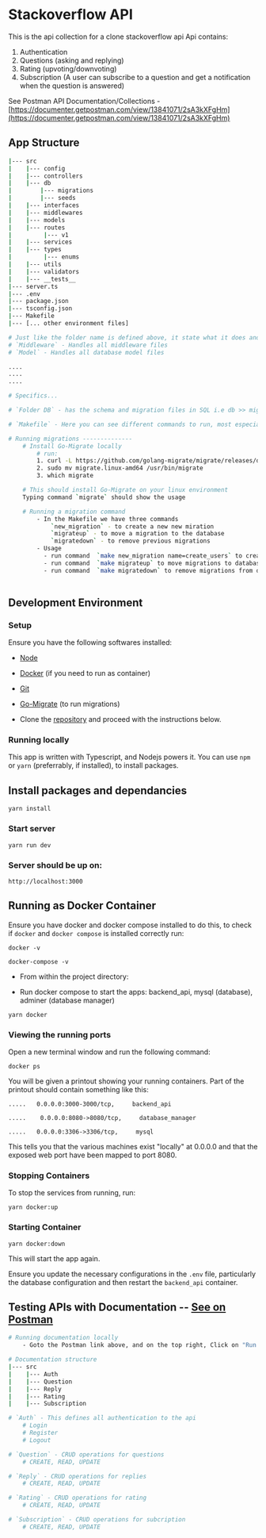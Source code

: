 # Stackoverflow API

This is the api collection for a clone stackoverflow api
Api contains:
1. Authentication
2. Questions (asking and replying)
3. Rating (upvoting/downvoting)
4. Subscription (A user can subscribe to a question and get a notification when the question is answered)

See Postman API Documentation/Collections - [https://documenter.getpostman.com/view/13841071/2sA3kXFgHm](https://documenter.getpostman.com/view/13841071/2sA3kXFgHm)

## App Structure

```sh
|--- src
|    |--- config
|    |--- controllers
|    |--- db
|        |--- migrations
|        |--- seeds
|    |--- interfaces
|    |--- middlewares
|    |--- models
|    |--- routes
|         |--- v1
|    |--- services
|    |--- types
|         |--- enums
|    |--- utils
|    |--- validators
|    |--- __tests__
|--- server.ts
|--- .env
|--- package.json
|--- tsconfig.json
|--- Makefile
|--- [... other environment files]

# Just like the folder name is defined above, it state what it does and handles.
# `Middleware` - Handles all middleware files
# `Model` - Handles all database model files

....
....
....

# Specifics...

# `Folder DB` - has the schema and migration files in SQL i.e db >> migrations and db >> schema.sql

# `Makefile` - Here you can see different commands to run, most especially for migrations.

# Running migrations --------------
    # Install Go-Migrate locally
        # run:
        1. curl -L https://github.com/golang-migrate/migrate/releases/download/v4.14.1/migrate.linux-amd64.tar.gz | tar xvz
        2. sudo mv migrate.linux-amd64 /usr/bin/migrate
        3. which migrate

    # This should install Go-Migrate on your linux environment
    Typing command `migrate` should show the usage

    # Running a migration command
        - In the Makefile we have three commands
            `new_migration` - to create a new new miration
            `migrateup` - to move a migration to the database
            `migratedown` - to remove previous migrations
        - Usage
          - run command  `make new_migration name=create_users` to create user migration files, the up and down files will be generated in path `src/db/migrations`
          - run command  `make migrateup` to move migrations to database
          - run command  `make migratedown` to remove migrations from database
 
```

## Development Environment

### Setup

Ensure you have the following softwares installed:

- [Node](https://nodejs.org)
- [Docker](https://docs.docker.com/install/) (if you need to run as container)
- [Git](https://www.atlassian.com/git/tutorials/install-git)
- [Go-Migrate](https://github.com/golang-migrate/migrate) (to run migrations)

- Clone the [repository](https://gitlab.com/kora-assessment/be-adesoji-awobajo) and proceed with the instructions below.


### Running locally

This app is written with Typescript, and Nodejs powers it. You can use `npm` or `yarn` (preferrably, if installed), to install packages.

## Install packages and dependancies

```
yarn install
```

### Start server

```
yarn run dev
```

### Server should be up on:

```
http://localhost:3000
```

## Running as Docker Container

Ensure you have docker and docker compose installed to do this, to check if `docker` and `docker compose` is installed correctly run:

```
docker -v
```

```
docker-compose -v
```

- From within the project directory:

- Run docker compose to start the apps: backend_api, mysql (database), adminer (database manager)

```
yarn docker
```

### Viewing the running ports

Open a new terminal window and run the following command:

```
docker ps
```

You will be given a printout showing your running containers. Part of the printout should contain something like this:

```
.....   0.0.0.0:3000-3000/tcp,     backend_api

```

```
.....    0.0.0.0:8080->8080/tcp,     database_manager

```

```
.....   0.0.0.0:3306->3306/tcp,     mysql

```

This tells you that the various machines exist "locally" at 0.0.0.0 and that the exposed web port have been mapped to port 8080.

### Stopping Containers

To stop the services from running, run:

```
yarn docker:up
```

### Starting Container

```
yarn docker:down
```

This will start the app again.

Ensure you update the necessary configurations in the `.env` file, particularly the database configuration and then restart the `backend_api` container.



## Testing APIs with Documentation -- [See on Postman](https://documenter.getpostman.com/view/13841071/2sA3kXFgHm)

```sh
# Running documentation locally
    - Goto the Postman link above, and on the top right, Click on "Run in Postman", make sure you have postman running locally

# Documentation structure
|--- src
|    |--- Auth
|    |--- Question
|    |--- Reply
|    |--- Rating
|    |--- Subscription

# `Auth` - This defines all authentication to the api
    # Login
    # Register
    # Logout

# `Question` - CRUD operations for questions
    # CREATE, READ, UPDATE

# `Reply` - CRUD operations for replies
    # CREATE, READ, UPDATE

# `Rating` - CRUD operations for rating
    # CREATE, READ, UPDATE

# `Subscription` - CRUD operations for subcription
    # CREATE, READ, UPDATE 
```